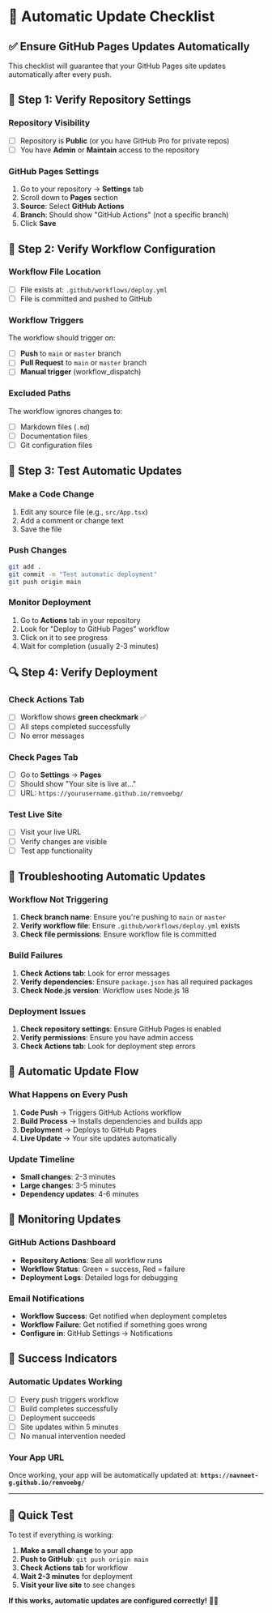 # 🔄 Automatic Update Checklist

## ✅ **Ensure GitHub Pages Updates Automatically**

This checklist will guarantee that your GitHub Pages site updates automatically after every push.

## 🎯 **Step 1: Verify Repository Settings**

### **Repository Visibility**
- [ ] Repository is **Public** (or you have GitHub Pro for private repos)
- [ ] You have **Admin** or **Maintain** access to the repository

### **GitHub Pages Settings**
1. Go to your repository → **Settings** tab
2. Scroll down to **Pages** section
3. **Source**: Select **GitHub Actions**
4. **Branch**: Should show "GitHub Actions" (not a specific branch)
5. Click **Save**

## 🔧 **Step 2: Verify Workflow Configuration**

### **Workflow File Location**
- [ ] File exists at: `.github/workflows/deploy.yml`
- [ ] File is committed and pushed to GitHub

### **Workflow Triggers**
The workflow should trigger on:
- [ ] **Push** to `main` or `master` branch
- [ ] **Pull Request** to `main` or `master` branch
- [ ] **Manual trigger** (workflow_dispatch)

### **Excluded Paths**
The workflow ignores changes to:
- [ ] Markdown files (`.md`)
- [ ] Documentation files
- [ ] Git configuration files

## 🚀 **Step 3: Test Automatic Updates**

### **Make a Code Change**
1. Edit any source file (e.g., `src/App.tsx`)
2. Add a comment or change text
3. Save the file

### **Push Changes**
```bash
git add .
git commit -m "Test automatic deployment"
git push origin main
```

### **Monitor Deployment**
1. Go to **Actions** tab in your repository
2. Look for "Deploy to GitHub Pages" workflow
3. Click on it to see progress
4. Wait for completion (usually 2-3 minutes)

## 🔍 **Step 4: Verify Deployment**

### **Check Actions Tab**
- [ ] Workflow shows **green checkmark** ✅
- [ ] All steps completed successfully
- [ ] No error messages

### **Check Pages Tab**
- [ ] Go to **Settings** → **Pages**
- [ ] Should show "Your site is live at..."
- [ ] URL: `https://yourusername.github.io/remvoebg/`

### **Test Live Site**
- [ ] Visit your live URL
- [ ] Verify changes are visible
- [ ] Test app functionality

## 🚨 **Troubleshooting Automatic Updates**

### **Workflow Not Triggering**
1. **Check branch name**: Ensure you're pushing to `main` or `master`
2. **Verify workflow file**: Ensure `.github/workflows/deploy.yml` exists
3. **Check file permissions**: Ensure workflow file is committed

### **Build Failures**
1. **Check Actions tab**: Look for error messages
2. **Verify dependencies**: Ensure `package.json` has all required packages
3. **Check Node.js version**: Workflow uses Node.js 18

### **Deployment Issues**
1. **Check repository settings**: Ensure GitHub Pages is enabled
2. **Verify permissions**: Ensure you have admin access
3. **Check Actions tab**: Look for deployment step errors

## 🔄 **Automatic Update Flow**

### **What Happens on Every Push**
1. **Code Push** → Triggers GitHub Actions workflow
2. **Build Process** → Installs dependencies and builds app
3. **Deployment** → Deploys to GitHub Pages
4. **Live Update** → Your site updates automatically

### **Update Timeline**
- **Small changes**: 2-3 minutes
- **Large changes**: 3-5 minutes
- **Dependency updates**: 4-6 minutes

## 📱 **Monitoring Updates**

### **GitHub Actions Dashboard**
- **Repository Actions**: See all workflow runs
- **Workflow Status**: Green = success, Red = failure
- **Deployment Logs**: Detailed logs for debugging

### **Email Notifications**
- **Workflow Success**: Get notified when deployment completes
- **Workflow Failure**: Get notified if something goes wrong
- **Configure in**: GitHub Settings → Notifications

## 🎉 **Success Indicators**

### **Automatic Updates Working**
- [ ] Every push triggers workflow
- [ ] Build completes successfully
- [ ] Deployment succeeds
- [ ] Site updates within 5 minutes
- [ ] No manual intervention needed

### **Your App URL**
Once working, your app will be automatically updated at:
**`https://navneet-g.github.io/remvoebg/`**

---

## 🚀 **Quick Test**

To test if everything is working:

1. **Make a small change** to your app
2. **Push to GitHub**: `git push origin main`
3. **Check Actions tab** for workflow
4. **Wait 2-3 minutes** for deployment
5. **Visit your live site** to see changes

**If this works, automatic updates are configured correctly!** 🎯✨
